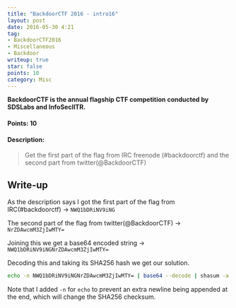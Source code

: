 ```yaml
---
title: "BackdoorCTF 2016 - intro16"
layout: post
date: 2016-05-30 4:21
tag:
- BackdoorCTF2016
- Miscellaneous
- Backdoor
writeup: true
star: false
points: 10
category: Misc
---
```


**BackdoorCTF is the annual flagship CTF competition conducted by SDSLabs and InfoSecIITR.**

#### Points: 10

#### Description:

>Get the first part of the flag from IRC freenode (#backdoorctf) and the second part from twitter(@BackdoorCTF)

## Write-up

As the description says I got the first part of the flag from IRC(#backdoorctf) -> `NWQ1bDRiNV9iNG`

The second part of the flag from twitter(@BackdoorCTF) -> `NrZDAwcmM3ZjIwMTY=`

Joining this we get a base64 encoded string -> `NWQ1bDRiNV9iNGNrZDAwcmM3ZjIwMTY=`

Decoding this and taking its SHA256 hash we get our solution.

~~~bash
echo -n NWQ1bDRiNV9iNGNrZDAwcmM3ZjIwMTY= | base64 --decode | shasum -a 256
~~~~

Note that I added `-n` for `echo` to prevent an extra newline being appended at the end, which will change the SHA256 checksum.
